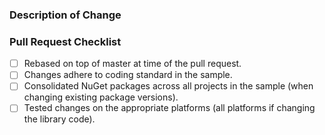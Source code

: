 ### Description of Change

<!-- Describe your changes here -->

<!-- Notes:
Do not use pre-release versions of NuGet packages.
If you update a NuGet package in a project, please ensure that you update the same package in the other projects in the sample (if present).
If you change code in the library project in a sample, please ensure that you thoroughly test the changes on all platforms.
If you change code in a platform project in a sample, please ensure that you thoroughly test the change on the platform.
-->

### Pull Request Checklist

<!-- Please complete -->

- [ ] Rebased on top of master at time of the pull request.
- [ ] Changes adhere to coding standard in the sample.
- [ ] Consolidated NuGet packages across all projects in the sample (when changing existing package versions).
- [ ] Tested changes on the appropriate platforms (all platforms if changing the library code).
